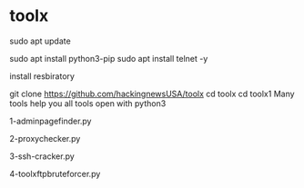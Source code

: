 # toolx
sudo apt update

sudo apt install python3-pip 
sudo apt install telnet -y


install resbiratory
 
git clone https://github.com/hackingnewsUSA/toolx
cd toolx
cd toolx1
Many tools help you
all tools open with python3 

1-adminpagefinder.py

2-proxychecker.py

3-ssh-cracker.py

4-toolxftpbruteforcer.py

